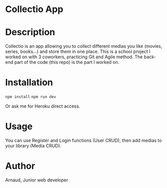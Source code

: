 
# Collectio App

# Description
  Collectio is an app allowing you to collect different medias you like (movies, series, books...) and store them in one place.
  This is a school project I worked on with 3 coworkers, practicing Git and Agile method.
  The back-end part of the code (this repo) is the part I worked on.

# Installation
  `npm install`
  `npm run dev`
  
  Or ask me for Heroku direct access.

# Usage
  You can use Register and Login functions (User CRUD), then add medias to your library (Media CRUD).

# Author
  Arnaud, Junior web developer